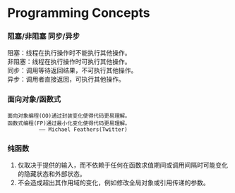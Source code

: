 # Programming Concepts

### 阻塞/非阻塞 同步/异步
阻塞：线程在执行操作时不能执行其他操作。  
非阻塞：线程在执行操作时可执行其他操作。  
同步：调用等待返回结果，不可执行其他操作。  
异步：调用者直接返回，可执行其他操作。  

### 面向对象/函数式
```
面向对象编程(OO)通过封装变化使得代码更易理解。
函数式编程(FP)通过最小化变化使得代码更易理解。
          —— Michael Feathers(Twitter)
```

### 纯函数
1. 仅取决于提供的输入，而不依赖于任何在函数求值期间或调用间隔时可能变化的隐藏状态和外部状态。
2. 不会造成超出其作用域的变化，例如修改全局对象或引用传递的参数。
